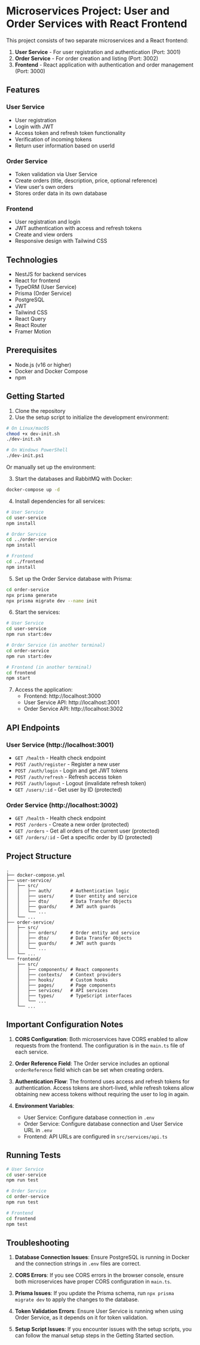 # Microservices Project: User and Order Services with React Frontend

This project consists of two separate microservices and a React frontend:

1. **User Service** - For user registration and authentication (Port: 3001)
2. **Order Service** - For order creation and listing (Port: 3002)
3. **Frontend** - React application with authentication and order management (Port: 3000)

## Features

### User Service
- User registration
- Login with JWT
- Access token and refresh token functionality
- Verification of incoming tokens
- Return user information based on userId

### Order Service
- Token validation via User Service
- Create orders (title, description, price, optional reference)
- View user's own orders
- Stores order data in its own database

### Frontend
- User registration and login
- JWT authentication with access and refresh tokens
- Create and view orders
- Responsive design with Tailwind CSS

## Technologies

- NestJS for backend services
- React for frontend
- TypeORM (User Service)
- Prisma (Order Service)
- PostgreSQL
- JWT
- Tailwind CSS
- React Query
- React Router
- Framer Motion

## Prerequisites

- Node.js (v16 or higher)
- Docker and Docker Compose
- npm

## Getting Started

1. Clone the repository
2. Use the setup script to initialize the development environment:

```bash
# On Linux/macOS
chmod +x dev-init.sh
./dev-init.sh

# On Windows PowerShell
./dev-init.ps1
```

Or manually set up the environment:

3. Start the databases and RabbitMQ with Docker:

```bash
docker-compose up -d
```

4. Install dependencies for all services:

```bash
# User Service
cd user-service
npm install

# Order Service
cd ../order-service
npm install

# Frontend
cd ../frontend
npm install
```

5. Set up the Order Service database with Prisma:

```bash
cd order-service
npx prisma generate
npx prisma migrate dev --name init
```

6. Start the services:

```bash
# User Service
cd user-service
npm run start:dev

# Order Service (in another terminal)
cd order-service
npm run start:dev

# Frontend (in another terminal)
cd frontend
npm start
```

7. Access the application:
   - Frontend: http://localhost:3000
   - User Service API: http://localhost:3001
   - Order Service API: http://localhost:3002

## API Endpoints

### User Service (http://localhost:3001)

- `GET /health` - Health check endpoint
- `POST /auth/register` - Register a new user
- `POST /auth/login` - Login and get JWT tokens
- `POST /auth/refresh` - Refresh access token
- `POST /auth/logout` - Logout (invalidate refresh token)
- `GET /users/:id` - Get user by ID (protected)

### Order Service (http://localhost:3002)

- `GET /health` - Health check endpoint
- `POST /orders` - Create a new order (protected)
- `GET /orders` - Get all orders of the current user (protected)
- `GET /orders/:id` - Get a specific order by ID (protected)

## Project Structure

```
.
├── docker-compose.yml
├── user-service/
│   ├── src/
│   │   ├── auth/       # Authentication logic
│   │   ├── users/      # User entity and service
│   │   ├── dto/        # Data Transfer Objects
│   │   ├── guards/     # JWT auth guards
│   │   └── ...
│   └── ...
├── order-service/
│   ├── src/
│   │   ├── orders/     # Order entity and service
│   │   ├── dto/        # Data Transfer Objects
│   │   ├── guards/     # JWT auth guards
│   │   └── ...
│   └── ...
└── frontend/
    ├── src/
    │   ├── components/ # React components
    │   ├── contexts/   # Context providers
    │   ├── hooks/      # Custom hooks
    │   ├── pages/      # Page components
    │   ├── services/   # API services
    │   ├── types/      # TypeScript interfaces
    │   └── ...
    └── ...
```

## Important Configuration Notes

1. **CORS Configuration**: Both microservices have CORS enabled to allow requests from the frontend. The configuration is in the `main.ts` file of each service.

2. **Order Reference Field**: The Order service includes an optional `orderReference` field which can be set when creating orders.

3. **Authentication Flow**: The frontend uses access and refresh tokens for authentication. Access tokens are short-lived, while refresh tokens allow obtaining new access tokens without requiring the user to log in again.

4. **Environment Variables**: 
   - User Service: Configure database connection in `.env`
   - Order Service: Configure database connection and User Service URL in `.env`
   - Frontend: API URLs are configured in `src/services/api.ts`

## Running Tests

```bash
# User Service
cd user-service
npm run test

# Order Service
cd order-service
npm run test

# Frontend
cd frontend
npm test
```

## Troubleshooting

1. **Database Connection Issues**: Ensure PostgreSQL is running in Docker and the connection strings in `.env` files are correct.

2. **CORS Errors**: If you see CORS errors in the browser console, ensure both microservices have proper CORS configuration in `main.ts`.

3. **Prisma Issues**: If you update the Prisma schema, run `npx prisma migrate dev` to apply the changes to the database.

4. **Token Validation Errors**: Ensure User Service is running when using Order Service, as it depends on it for token validation.

5. **Setup Script Issues**: If you encounter issues with the setup scripts, you can follow the manual setup steps in the Getting Started section. 